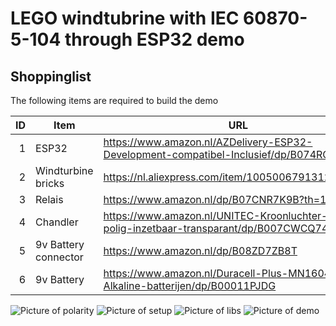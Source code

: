 # LEGO windtubrine with IEC 60870-5-104 through ESP32 demo



## Shoppinglist
The following items are required to build the demo

| ID | Item | URL |
|-----:|-----------|-----------|
|     1| ESP32    |https://www.amazon.nl/AZDelivery-ESP32-Development-compatibel-Inclusief/dp/B074RGW2VQ |
|     2| Windturbine bricks    | https://nl.aliexpress.com/item/1005006791312791.html |
|     3| Relais    | https://www.amazon.nl/dp/B07CNR7K9B?th=1 |
|     4| Chandler    | https://www.amazon.nl/UNITEC-Kroonluchter-12-polig-inzetbaar-transparant/dp/B007CWCQ74|
|     5| 9v Battery connector    | https://www.amazon.nl/dp/B08ZD7ZB8T |
|     6| 9v Battery     | https://www.amazon.nl/Duracell-Plus-MN1604-Alkaline-batterijen/dp/B00011PJDG |


![Picture of polarity](https://github.com/JeroenSlobbe/Tutorials/tree/main/LegoWindturbine/img/polarity.png?raw=true)
![Picture of setup](https://github.com/JeroenSlobbe/Tutorials/tree/main/LegoWindturbine/img/setup.png?raw=true)
![Picture of libs](https://github.com/JeroenSlobbe/Tutorials/tree/main/LegoWindturbine/img/libs.png?raw=true)
![Picture of demo](https://github.com/JeroenSlobbe/Tutorials/tree/main/LegoWindturbine/img/demo.png?raw=true)
